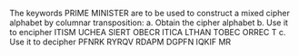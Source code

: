 The keywords PRIME MINISTER are to be used to construct a mixed cipher alphabet by columnar transposition:
  a. Obtain the cipher alphabet
  b. Use it to encipher
  ITISM UCHEA SIERT OBECR ITICA LTHAN TOBEC ORREC T
  c. Use it to decipher
  PFNRK RYRQV RDAPM DGPFN IQKIF MR
